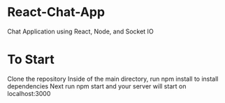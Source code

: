 # React-Chat-App
Chat Application using React, Node, and Socket IO

# To Start
Clone the repository
Inside of the main directory, run npm install to install dependencies
Next run npm start and your server will start on localhost:3000
